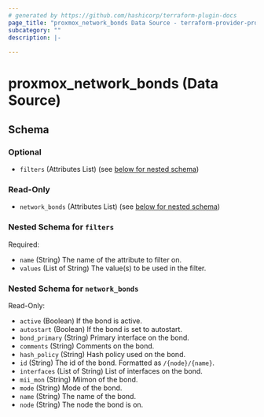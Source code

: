 ```yaml
---
# generated by https://github.com/hashicorp/terraform-plugin-docs
page_title: "proxmox_network_bonds Data Source - terraform-provider-proxmox"
subcategory: ""
description: |-
  
---
```


# proxmox_network_bonds (Data Source)





<!-- schema generated by tfplugindocs -->
## Schema

### Optional

- `filters` (Attributes List) (see [below for nested schema](#nestedatt--filters))

### Read-Only

- `network_bonds` (Attributes List) (see [below for nested schema](#nestedatt--network_bonds))

<a id="nestedatt--filters"></a>
### Nested Schema for `filters`

Required:

- `name` (String) The name of the attribute to filter on.
- `values` (List of String) The value(s) to be used in the filter.


<a id="nestedatt--network_bonds"></a>
### Nested Schema for `network_bonds`

Read-Only:

- `active` (Boolean) If the bond is active.
- `autostart` (Boolean) If the bond is set to autostart.
- `bond_primary` (String) Primary interface on the bond.
- `comments` (String) Comments on the bond.
- `hash_policy` (String) Hash policy used on the bond.
- `id` (String) The id of the bond. Formatted as `/{node}/{name}`.
- `interfaces` (List of String) List of interfaces on the bond.
- `mii_mon` (String) Miimon of the bond.
- `mode` (String) Mode of the bond.
- `name` (String) The name of the bond.
- `node` (String) The node the bond is on.


